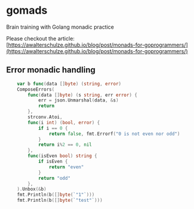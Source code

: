 # gomads

Brain training with Golang monadic practice

Please checkout the article: [https://awalterschulze.github.io/blog/post/monads-for-goprogrammers/](https://awalterschulze.github.io/blog/post/monads-for-goprogrammers/)

## Error monadic handling

```go
    var b func(data []byte) (string, error)
    ComposeErrors(
        func(data []byte) (s string, err error) {
            err = json.Unmarshal(data, &s)
            return
        },
        strconv.Atoi,
        func(i int) (bool, error) {
            if i == 0 {
                return false, fmt.Errorf("0 is not even nor odd")
            }
            return i%2 == 0, nil
        },
        func(isEven bool) string {
            if isEven {
                return "even"
            }
            return "odd"
        },
    ).Unbox(&b)
    fmt.Println(b([]byte(`"1"`)))
    fmt.Println(b([]byte(`"test"`)))
```
